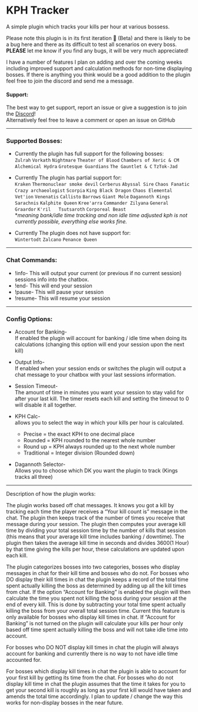 # KPH Tracker
A simple plugin which tracks your kills per hour at various bossess.  

Please note this plugin is in its first iteration :small_blue_diamond: (Beta) and there is likely to be a bug here and there as its difficult to test all scenarios on every boss. **PLEASE** let me know if you find any bugs, it will be very much appreciated!   

I have a number of features I plan on adding and over the coming weeks including improved support and calculation methods for non-time displaying bosses.  If there is anything you think would be a good addition to the plugin feel free to join the discord and send me a message.  

#### Support:  
The best way to get support, report an issue or give a suggestion is to join the [Discord](https://discord.gg/ATXSsbbXQV)!  
Alternatively feel free to leave a comment or open an issue on GitHub


-------------------------------------------------------------------------------------------------------------------------------------------------------------------------------

### **__Supported Bosses:__**                                                                                                                                                                                                                                                                                                   
- Currently the plugin has full support for the following bosses:  
  `Zulrah`   `Vorkath`   `Nightmare`   `Theater of Blood`   `Chambers of Xeric & CM`   `Alchemical Hydra`   `Grotesque Guardians`   `The Gauntlet & C`   `TzTok-Jad`    
 
- Currently The plugin has partial support for:  
  `Kraken`   `Thermonuclear smoke devil`  `Cerberus`   `Abyssal Sire`   `Chaos Fanatic`   `Crazy archaeologist`   `Scorpia`   `King Black Dragon`  `Chaos Elemental`   `Vet'ion`   `Venenatis`   `Callisto`   `Barrows`   `Giant Mole`   `Dagannoth Kings`   `Sarachnis`   `Kalphite Queen`   `Kree'arra`   `Commander Zilyana`   `General Graardor`   `K'ril   Tsutsaroth`   `Corporeal Beast`  
     **meaning bank/idle time tracking and non idle time adjusted kph is not currently possible, everything else works fine.*
  
  
- Currently The plugin does not have support for:  
 `Wintertodt`   `Zalcano`   `Penance Queen`
 
 -------------------------------------------------------------------------------------------------------------------------------------------------------------------------------

### Chat Commands:
- !info- This will output your current (or previous if no current session) sessions info into the chatbox.  
- !end- This will end your session  
- !pause- This will pause your session  
- !resume- This will resume your session


-------------------------------------------------------------------------------------------------------------------------------------------------------------------------------


### Config Options:

- Account for Banking-   
If enabled the plugin will account for banking / idle time when doing its calculations (changing this option will end your session upon the next kill)

- Output Info-   
If enabled when your session ends or switches the plugin will output a chat message to your chatbox with your last sessions information.

- Session Timeout-   
The amount of time in minutes you want your session to stay valid for after your last kill. The timer resets each kill and setting the timeout to 0 will disable it all together.

- KPH Calc-   
allows you to select the way in which your kills per hour is calculated.  

   - Precise = the exact KPH to one decimal place
   - Rounded = KPH rounded to the nearest whole number
   - Round up = KPH always rounded up to the next whole number  
   - Traditional = Integer division (Rounded down)


- Dagannoth Selector-   
Allows you to choose which DK you want the plugin to track (Kings tracks all three) 


-------------------------------------------------------------------------------------------------------------------------------------------------------------------------------



Description of how the plugin works:

The plugin works based off chat messages. It knows you got a kill by tracking each time the player receives a “Your kill count is” message in the chat. The plugin then keeps track of the number of times you receive that message during your session. The plugin then computes your average kill time by dividing your total session time by the number of kills that session (this means that your average kill time includes banking / downtime). The plugin then takes the average kill time in seconds and divides 3600(1 Hour) by that time giving the kills per hour, these calculations are updated upon each kill. 

The plugin categorizes bosses into two categories, bosses who display messages in chat for their kill time and bosses who do not.  For bosses who DO display their kill times in chat the plugin keeps a record of the total time spent actually killing the boss as determined by adding up all the kill times from chat. If the option “Account for Banking” is enabled the plugin will then calculate the time you spent not killing the boss during your session at the end of every kill. This is done by subtracting your total time spent actually killing the boss from your overall total session time. Current this feature is only available for bosses who display kill times in chat. If “Account for Banking” is not turned on the plugin will calculate your kills per hour only based off time spent actually killing the boss and will not take idle time into account. 

For bosses who DO NOT display kill times in chat the plugin will always account for banking and currently there is no way to not have idle time accounted for.

For bosses which display kill times in chat the plugin is able to account for your first kill by getting its time from the chat. For bosses who do not display kill time in chat the plugin assumes that the time it takes for you to get your second kill is roughly as long as your first kill would have taken and amends the total time accordingly. I plan to update / change the way this works for non-display bosses in the near future. 

